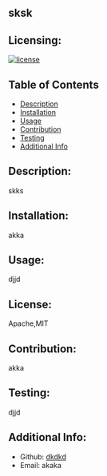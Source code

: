 ## sksk

  ## Licensing:
  [![license](https://img.shields.io/badge/license-Apache,MIT-blue)](https://shields.io)

  ## Table of Contents 
  - [Description](#description)
  - [Installation](#installation)
  - [Usage](#usage)
  - [Contribution](#contribution)
  - [Testing](#testing)
  - [Additional Info](#additional-info)

  ## Description:
  skks

  ## Installation:
  akka

  ## Usage:
  djjd

  ## License:
  Apache,MIT

  ## Contribution:
  akka

  ## Testing:
  djjd

  ## Additional Info:
  - Github: [dkdkd](https://github.com/dkdkd)
  - Email: akaka 
